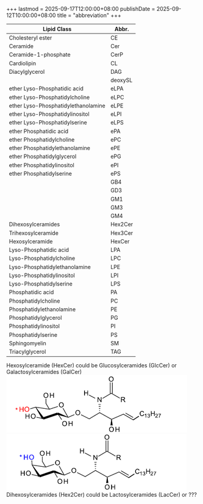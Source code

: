 +++
lastmod = 2025-09-17T12:00:00+08:00
publishDate = 2025-09-12T10:00:00+08:00
title = "abbreviation"
+++

| Lipid Class                         | Abbr.   |
| ----------------------------------- | ------- |
| Cholesteryl ester                   | CE      |
| Ceramide                            | Cer     |
| Ceramide-1-phosphate                | CerP    |
| Cardiolipin                         | CL      |
| Diacylglycerol                      | DAG     |
|                                     | deoxySL |
| ether Lyso-Phosphatidic acid        | eLPA    |
| ether Lyso-Phosphatidylcholine      | eLPC    |
| ether Lyso-Phosphatidylethanolamine | eLPE    |
| ether Lyso-Phosphatidylinositol     | eLPI    |
| ether Lyso-Phosphatidylserine       | eLPS    |
| ether Phosphatidic acid             | ePA     |
| ether Phosphatidylcholine           | ePC     |
| ether Phosphatidylethanolamine      | ePE     |
| ether Phosphatidylglycerol          | ePG     |
| ether Phosphatidylinositol          | ePI     |
| ether Phosphatidylserine            | ePS     |
|                                     | GB4     |
|                                     | GD3     |
|                                     | GM1     |
|                                     | GM3     |
|                                     | GM4     |
| Dihexosylceramides                  | Hex2Cer |
| Trihexosylceramide                  | Hex3Cer |
| Hexosylceramide                     | HexCer  |
| Lyso-Phosphatidic acid              | LPA     |
| Lyso-Phosphatidylcholine            | LPC     |
| Lyso-Phosphatidylethanolamine       | LPE     |
| Lyso-Phosphatidylinositol           | LPI     |
| Lyso-Phosphatidylserine             | LPS     |
| Phosphatidic acid                   | PA      |
| Phosphatidylcholine                 | PC      |
| Phosphatidylethanolamine            | PE      |
| Phosphatidylglycerol                | PG      |
| Phosphatidylinositol                | PI      |
| Phosphatidylserine                  | PS      |
| Sphingomyelin                       | SM      |
| Triacylglycerol                     | TAG     |

Hexosylceramide (HexCer) could be Glucosylceramides (GlcCer) or Galactosylceramides (GalCer)  
![alt text](images/glc.png)  
![alt text](images/gal.png)  
Dihexosylceramides (Hex2Cer) could be Lactosylceramides (LacCer) or ???  
